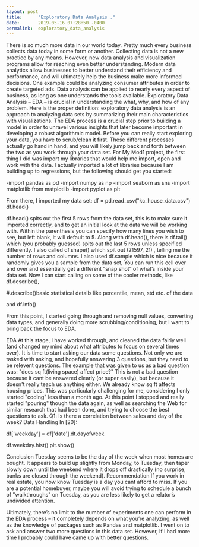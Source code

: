 ```yaml
---
layout: post
title:      "Exploratory Data Analysis ."
date:       2019-05-16 07:28:50 -0400
permalink:  exploratory_data_analysis
---
```



   There is so much more data in our world today. Pretty much every business collects data today in some form or another.  Collecting data is not a new practice by any means. However, new data analysis and visualization programs allow for reaching even better understanding.  Modern data analytics allow businesses to better understand their efficiency and performance, and will ultimately help the business make more informed decisions. One example could be analyzing consumer attributes in order to create targeted ads. Data analysis can be applied to nearly every aspect of business, as long as one understands the tools available.
Exploratory Data Analysis – EDA – is crucial in understanding the what, why, and how of any problem.  Here is the proper definition: exploratory data analysis is an approach to analyzing data sets by summarizing their main characteristics with visualizations. The EDA process is a crucial step prior to building a model in order to unravel various insights that later become important in developing a robust algorithmic model.
Before you can really start exploring your data, you have to scrub/clean it first. These different processes actually go hand in hand, and you will likely jump back and forth between the two as you work through your data set. For My Mod1 project, the first thing I did was import my libraries that would help me import, open and work with the data. I actually imported a lot of libraries because I am building up to regressions, but the following should get you started:

-import pandas as pd
 -import numpy as np
  -import seaborn as sns
   -import matplotlib from matplotlib
    -import pyplot as plt

From there, I imported my data set:
 df = pd.read_csv("kc_house_data.csv")
df.head()



df.head() spits out the first 5 rows from the data set, this is to make sure it imported correctly, and to get an initial look at the data we will be working with.  Within the parenthesis you can specify how many lines you wish to see, but left blank, it will default to 5. Along with df.head(), there is df.tail() which (you probably guessed) spits out the last 5 rows unless specified differently. I also called df.shape() which spit out  (21597, 21) , telling me the number of rows and columns. I also used df.sample which is nice because it randomly gives you a sample from the data set, You can run this cell over and over and essentially get a different “snap shot” of what’s inside your data set. 
Now I can start calling on some of the cooler methods, like df.describe(), 
	
#.describe()basic statistical details like percentile, mean, std etc. of the data

and df.info()


From this point, I started going through and removing null values, converting data types, and generally doing more scrubbing/conditioning, but I want to bring back the focus to EDA.

EDA
At this stage, I have worked through, and cleaned the data fairly well (and changed my mind about what attributes to focus on several times over).
It is time to start asking our data some questions. Not only we are tasked with asking, and hopefully answering 3 questions, but they need to be relevent questions. The example that was given to us as a bad question was: "does sq ft(living space) affect price?" This is not a bad question because it cant be answered clearly (or super easily), but because it doesn't really teach us anything either. We already know sq ft affects housing prices. This was particularly challenging for me, considering I only started "coding" less than a month ago. At this point I stopped and really started "pouring" though the data again, as well as searching the Web for similar research that had been done, and trying to choose the best questions to ask.
Q1: Is there a correlation between sales and day of the week?
Data Handling
In [20]:
 
df['weekday'] = df['date'].dt.dayofweek

df.weekday.hist()
plt.show()





	
 
Conclusion
Tuesday seems to be the day of the week when most homes are bought. It appears to build up slightly from Monday, to Tuesday, then taper slowly down until the weekend where it drops off drastically (no surprise, banks are closed through the weekend).
Recommendation
If you work in real estate, you now know Tuesday is a day you cant afford to miss. If you are a potential homebuyer, maybe you will avoid trying to schedule a bunch of "walkthroughs" on Tuesday, as you are less likely to get a relator’s undivided attention.

Ultimately, there’s no limit to the number of experiments one can perform in the EDA process – it completely depends on what you’re analyzing, as well as the knowledge of packages such as Pandas and matplotlib.  I went on to ask and answer two more questions in this data set. However, If I had more time  I probably could have came up with better questions.  





